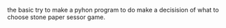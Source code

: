 the basic try to make a pyhon program to do make a decisision of what to choose stone paper sessor game.
